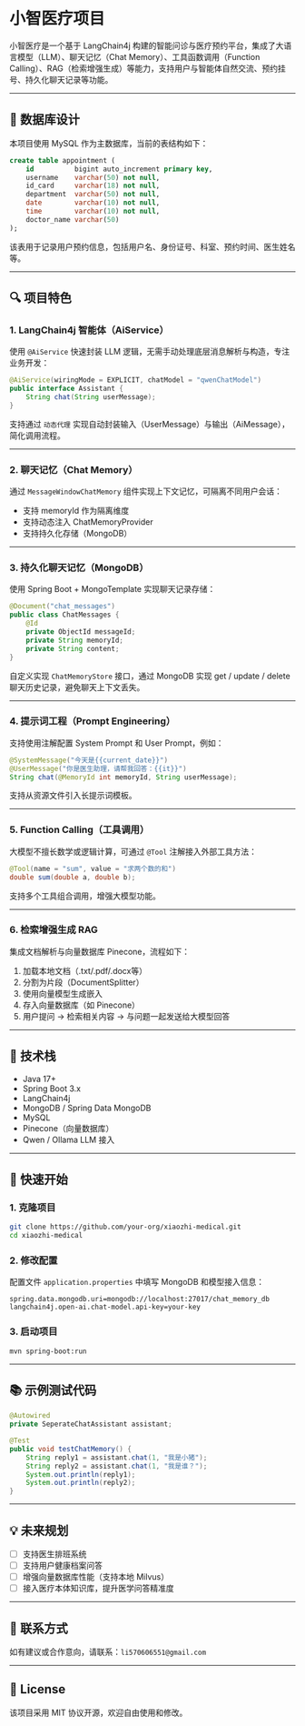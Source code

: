 # 小智医疗项目

小智医疗是一个基于 LangChain4j 构建的智能问诊与医疗预约平台，集成了大语言模型（LLM）、聊天记忆（Chat Memory）、工具函数调用（Function Calling）、RAG（检索增强生成）等能力，支持用户与智能体自然交流、预约挂号、持久化聊天记录等功能。

---

## 📁 数据库设计

本项目使用 MySQL 作为主数据库，当前的表结构如下：

```sql
create table appointment (
    id          bigint auto_increment primary key,
    username    varchar(50) not null,
    id_card     varchar(18) not null,
    department  varchar(50) not null,
    date        varchar(10) not null,
    time        varchar(10) not null,
    doctor_name varchar(50)
);
```

该表用于记录用户预约信息，包括用户名、身份证号、科室、预约时间、医生姓名等。

---

## 🔍 项目特色

### 1. LangChain4j 智能体（AiService）

使用 `@AiService` 快速封装 LLM 逻辑，无需手动处理底层消息解析与构造，专注业务开发：

```java
@AiService(wiringMode = EXPLICIT, chatModel = "qwenChatModel")
public interface Assistant {
    String chat(String userMessage);
}
```

支持通过 `动态代理` 实现自动封装输入（UserMessage）与输出（AiMessage），简化调用流程。

---

### 2. 聊天记忆（Chat Memory）

通过 `MessageWindowChatMemory` 组件实现上下文记忆，可隔离不同用户会话：

- 支持 memoryId 作为隔离维度
- 支持动态注入 ChatMemoryProvider
- 支持持久化存储（MongoDB）

---

### 3. 持久化聊天记忆（MongoDB）

使用 Spring Boot + MongoTemplate 实现聊天记录存储：

```java
@Document("chat_messages")
public class ChatMessages {
    @Id
    private ObjectId messageId;
    private String memoryId;
    private String content;
}
```

自定义实现 `ChatMemoryStore` 接口，通过 MongoDB 实现 get / update / delete 聊天历史记录，避免聊天上下文丢失。

---

### 4. 提示词工程（Prompt Engineering）

支持使用注解配置 System Prompt 和 User Prompt，例如：

```java
@SystemMessage("今天是{{current_date}}")
@UserMessage("你是医生助理，请帮我回答：{{it}}")
String chat(@MemoryId int memoryId, String userMessage);
```

支持从资源文件引入长提示词模板。

---

### 5. Function Calling（工具调用）

大模型不擅长数学或逻辑计算，可通过 `@Tool` 注解接入外部工具方法：

```java
@Tool(name = "sum", value = "求两个数的和")
double sum(double a, double b);
```

支持多个工具组合调用，增强大模型功能。

---

### 6. 检索增强生成 RAG

集成文档解析与向量数据库 Pinecone，流程如下：

1. 加载本地文档（.txt/.pdf/.docx等）
2. 分割为片段（DocumentSplitter）
3. 使用向量模型生成嵌入
4. 存入向量数据库（如 Pinecone）
5. 用户提问 → 检索相关内容 → 与问题一起发送给大模型回答

---

## 🧠 技术栈

- Java 17+
- Spring Boot 3.x
- LangChain4j
- MongoDB / Spring Data MongoDB
- MySQL
- Pinecone（向量数据库）
- Qwen / Ollama LLM 接入

---

## 🚀 快速开始

### 1. 克隆项目

```bash
git clone https://github.com/your-org/xiaozhi-medical.git
cd xiaozhi-medical
```

### 2. 修改配置

配置文件 `application.properties` 中填写 MongoDB 和模型接入信息：

```properties
spring.data.mongodb.uri=mongodb://localhost:27017/chat_memory_db
langchain4j.open-ai.chat-model.api-key=your-key
```

### 3. 启动项目

```bash
mvn spring-boot:run
```

---

## 📚 示例测试代码

```java
@Autowired
private SeperateChatAssistant assistant;

@Test
public void testChatMemory() {
    String reply1 = assistant.chat(1, "我是小猪");
    String reply2 = assistant.chat(1, "我是谁？");
    System.out.println(reply1);
    System.out.println(reply2);
}
```

---

## 💡 未来规划

- [ ] 支持医生排班系统
- [ ] 支持用户健康档案问答
- [ ] 增强向量数据库性能（支持本地 Milvus）
- [ ] 接入医疗本体知识库，提升医学问答精准度

---

## 🤝 联系方式

如有建议或合作意向，请联系：`li570606551@gmail.com`

---

## 📄 License

该项目采用 MIT 协议开源，欢迎自由使用和修改。
